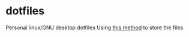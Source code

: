 # dotfiles
Personal linux/GNU desktop dotfiles
Using [this method](https://www.atlassian.com/git/tutorials/dotfiles) to store the files
